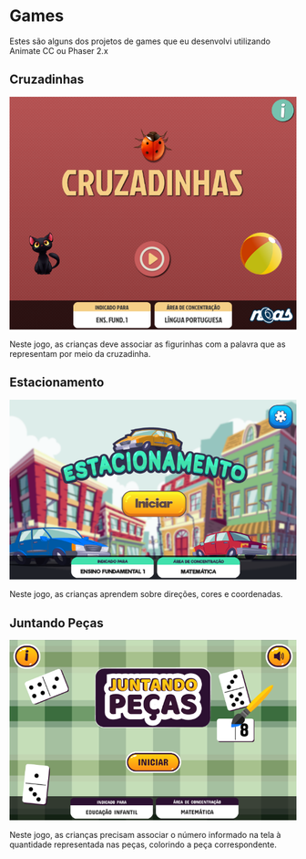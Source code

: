 # Games

Estes são alguns dos projetos de games que eu desenvolvi utilizando Animate CC ou Phaser 2.x

## Cruzadinhas
<p align="center">
  <img src="./cruzadinhas/interface.png" alt="Jogo infantil de Palavras Cruzadas"/>
</p>
Neste jogo, as crianças deve associar as figurinhas com a palavra que as representam por meio da cruzadinha.


## Estacionamento
<p align="center">
  <img src="./estacionamento/interface.png" alt="Jogo do estacionamento"/>
</p>
Neste jogo, as crianças aprendem sobre direções, cores e coordenadas.


## Juntando Peças
<p align="center">
  <img src="./juntandopecas/interface.png" alt="Jogo de dominó Juntando Peças"/>
</p>
Neste jogo, as crianças precisam associar o número informado na tela à quantidade representada nas peças, colorindo a peça correspondente.